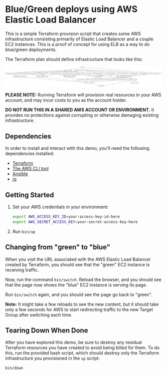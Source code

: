 # Blue/Green deploys using AWS Elastic Load Balancer

This is a simple Terraform provision script that creates some AWS infrastructure
consisting primarily of Elastic Load Balancer and a couple EC2 instances. This
is a proof of concept for using ELB as a way to do blue/green deployments.

The Terraform plan should define infrastructure that looks like this:

[![Terraform plan diagram](./graph.png)](https://raw.githubusercontent.com/timrourke/blue_green_elb_terraform/master/graph.png)

**PLEASE NOTE:** Running Terraform will provision real resources in your AWS
account, and may incur costs to you as the account holder.

**DO NOT RUN THIS IN A SHARED AWS ACCOUNT OR ENVIRONMENT.** It provides no
protections against corrupting or otherwise damaging existing infrastructure. 

## Dependencies

In order to install and interact with this demo, you'll need the following
dependencies installed:

- [Terraform](https://www.terraform.io/downloads.html)
- [The AWS CLI tool](https://docs.aws.amazon.com/cli/latest/userguide/installing.html)
- [Ansible](https://docs.ansible.com/ansible/latest/installation_guide/intro_installation.html)
- [jq](https://stedolan.github.io/jq/) 

## Getting Started

<ol>
<li>Set your AWS credentials in your environment:

```bash
export AWS_ACCESS_KEY_ID=your-access-key-id-here
export AWS_SECRET_ACCESS_KEY=your-secret-access-key-here
```
</li>

<li>Run <code>bin/up</code></li>
</ol>

## Changing from "green" to "blue"

When you visit the URL associated with the AWS Elastic Load Balancer created by
Terraform, you should see that the "green" EC2 instance is receiving traffic.

Now, run the command `bin/switch`. Reload the browser, and you should see that
the page now shows the "blue" EC2 instance is serving its page.

Run `bin/switch` again, and you should see the page go back to "green".

**Note:** It might take a few reloads to see the new content, but it should take
only a few seconds for AWS to start redirecting traffic to the new Target Group
after switching each time.

## Tearing Down When Done

After you have explored this demo, be sure to destroy any residual Terraform
resources you have created to avoid being billed for them. To do this, run the
provided bash script, which should destroy only the Terraform infrastructure you
provisioned in the `up` script:

```bash
bin/down
``` 
